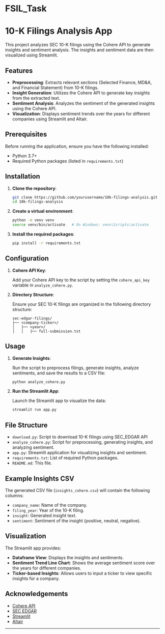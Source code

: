 # FSIL_Task

# 10-K Filings Analysis App

This project analyzes SEC 10-K filings using the Cohere API to generate insights and sentiment analysis. The insights and sentiment data are then visualized using Streamlit.

## Features

- **Preprocessing**: Extracts relevant sections (Selected Finance, MD&A, and Financial Statement) from 10-K filings.
- **Insight Generation**: Utilizes the Cohere API to generate key insights from the extracted text.
- **Sentiment Analysis**: Analyzes the sentiment of the generated insights using the Cohere API.
- **Visualization**: Displays sentiment trends over the years for different companies using Streamlit and Altair.

## Prerequisites

Before running the application, ensure you have the following installed:

- Python 3.7+
- Required Python packages (listed in `requirements.txt`)

## Installation

1. **Clone the repository**:

    ```bash
    git clone https://github.com/yourusername/10k-filings-analysis.git
    cd 10k-filings-analysis
    ```

2. **Create a virtual environment**:

    ```bash
    python -m venv venv
    source venv/bin/activate   # On Windows: venv\Scripts\activate
    ```

3. **Install the required packages**:

    ```bash
    pip install -r requirements.txt
    ```

## Configuration

1. **Cohere API Key**:
   
   Add your Cohere API key to the script by setting the `cohere_api_key` variable in `analyze_cohere.py`.

2. **Directory Structure**:

   Ensure your SEC 10-K filings are organized in the following directory structure:

    ```
    sec-edgar-filings/
    ├── <company-ticker>/
    │   ├── <year>/
    │   │   ├── full-submission.txt
    ```

## Usage

1. **Generate Insights**:

   Run the script to preprocess filings, generate insights, analyze sentiments, and save the results to a CSV file:

    ```bash
    python analyze_cohere.py
    ```

2. **Run the Streamlit App**:

   Launch the Streamlit app to visualize the data:

    ```bash
    streamlit run app.py
    ```

## File Structure

- `download.py`: Script to download 10-K filings using SEC_EDGAR API
- `analyze_cohere.py`: Script for preprocessing, generating insights, and analyzing sentiment.
- `app.py`: Streamlit application for visualizing insights and sentiment.
- `requirements.txt`: List of required Python packages.
- `README.md`: This file.

## Example Insights CSV

The generated CSV file (`insights_cohere.csv`) will contain the following columns:

- `company_name`: Name of the company.
- `filing_year`: Year of the 10-K filing.
- `insight`: Generated insight text.
- `sentiment`: Sentiment of the insight (positive, neutral, negative).

## Visualization

The Streamlit app provides:

- **Dataframe View**: Displays the insights and sentiments.
- **Sentiment Trend Line Chart**: Shows the average sentiment score over the years for different companies.
- **Ticker-based Insights**: Allows users to input a ticker to view specific insights for a company.


## Acknowledgements

- [Cohere API](https://cohere.ai/)
- [SEC EDGAR](https://www.sec.gov/edgar.shtml)
- [Streamlit](https://streamlit.io/)
- [Altair](https://altair-viz.github.io/)

---
